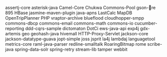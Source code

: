 assertj-core
asterisk-java
Camel-Core
Chukwa
Commons-Pool
gson-￿re 895
HBase
jasmine-maven-plugin
java-apns
LastCalc
MapDB
OpenTripPlanner
PHP
vraptor-archive
blueflood
cloudhopper-smpp
commons-dbcp
commons-email
commons-math
commons-io
cucumber-reporting
ddd-cqrs-sample
dictomaton
DotCi
ews-java-api
exp4j
gdx-artemis
geo
geohash-java
hivemall
HTTP-Proxy-Servlet
jackson-core
jackson-datatype-guava
jopt-simple
joss
jsprit
la4j
lambdaj
languagetool
metrics-core
raml-java-parser
redline-smalltalk
RoaringBitmap
rome
scribe-java
spring-data-solr
spring-retry
stream-lib
tamper
webbit
